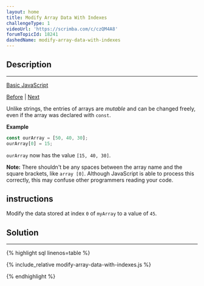 ```yaml
---
layout: home
title: Modify Array Data With Indexes
challengeType: 1
videoUrl: 'https://scrimba.com/c/czQM4A8'
forumTopicId: 18241
dashedName: modify-array-data-with-indexes
---
```


<div class="row">
<div class="columnStmt" markdown="1">

## Description
------

[Basic JavaScript](./README.md) 

[Before](./access-array-data-with-indexes.md)  | [Next](./access-multi-dimensional-arrays-with-indexes.md) 

Unlike strings, the entries of arrays are <dfn>mutable</dfn> and can be changed freely, even if the array was declared with `const`.

**Example**

```js
const ourArray = [50, 40, 30];
ourArray[0] = 15;
```

`ourArray` now has the value `[15, 40, 30]`.

**Note:** There shouldn't be any spaces between the array name and the square brackets, like `array [0]`. Although JavaScript is able to process this correctly, this may confuse other programmers reading your code.

##  instructions 

Modify the data stored at index `0` of `myArray` to a value of `45`.

</div>
<div class="columnSol" markdown="1">

## Solution
------

{% highlight sql linenos=table %}

{% include_relative modify-array-data-with-indexes.js %}

{% endhighlight %}

</div>
</div>


